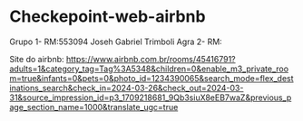 # Checkepoint-web-airbnb

Grupo 
1- RM:553094 Joseh Gabriel Trimboli Agra
2- RM:


Site do airbnb: https://www.airbnb.com.br/rooms/45416791?adults=1&category_tag=Tag%3A5348&children=0&enable_m3_private_room=true&infants=0&pets=0&photo_id=1234390065&search_mode=flex_destinations_search&check_in=2024-03-26&check_out=2024-03-31&source_impression_id=p3_1709218681_9Qb3siuX8eEB7waZ&previous_page_section_name=1000&translate_ugc=true